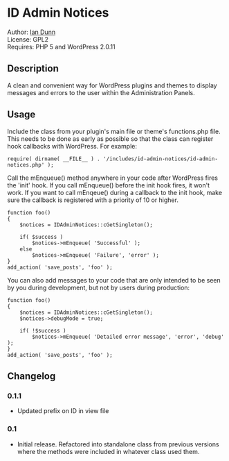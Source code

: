 # ID Admin Notices
Author: [Ian Dunn](http://iandunn.name)  
License: GPL2  
Requires: PHP 5 and WordPress 2.0.11  


## Description
A clean and convenient way for WordPress plugins and themes to display messages and errors to the user within the Administration Panels.

## Usage

Include the class from your plugin's main file or theme's functions.php file. This needs to be done as early as possible so that the class can register hook callbacks with WordPress. For example:

	require( dirname( __FILE__ ) . '/includes/id-admin-notices/id-admin-notices.php' );
	
Call the mEnqueue() method anywhere in your code after WordPress fires the 'init' hook. If you call mEnqueue() before the init hook fires, it won't work. If you want to call mEnqeue() during a callback to the init hook, make sure the callback is registered with a priority of 10 or higher.

	function foo()
	{
		$notices = IDAdminNotices::cGetSingleton();
		
		if( $success )
			$notices->mEnqueue( 'Successful' );
		else
			$notices->mEnqueue( 'Failure', 'error' );
	}
	add_action( 'save_posts', 'foo' );
	
You can also add messages to your code that are only intended to be seen by you during development, but not by users during production:

	function foo()
	{
		$notices = IDAdminNotices::cGetSingleton();
		$notices->debugMode = true;
		
		if( !$success )
			$notices->mEnqueue( 'Detailed error message', 'error', 'debug' );
	}
	add_action( 'save_posts', 'foo' );

## Changelog

### 0.1.1
* Updated prefix on ID in view file

### 0.1
* Initial release. Refactored into standalone class from previous versions where the methods were included in whatever class used them.